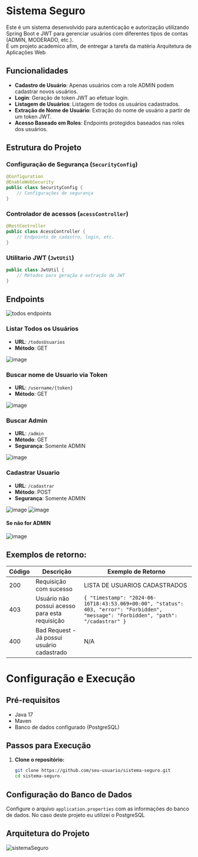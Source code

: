 # Sistema Seguro

Este é um sistema desenvolvido para autenticação e autorização utilizando Spring Boot e JWT para gerenciar usuários com diferentes tipos de contas (ADMIN, MODERADO, etc.).
<br/>É um projeto academico afim, de entregar a tarefa da matéria Arquitetura de Aplicações Web

## Funcionalidades

- **Cadastro de Usuário**: Apenas usuários com a role ADMIN podem cadastrar novos usuários.
- **Login**: Geração de token JWT ao efetuar login.
- **Listagem de Usuários**: Listagem de todos os usuários cadastrados.
- **Extração de Nome de Usuário**: Extração do nome de usuário a partir de um token JWT.
- **Acesso Baseado em Roles**: Endpoints protegidos baseados nas roles dos usuários.

## Estrutura do Projeto

### Configuração de Segurança (`SecurityConfig`)

```java
@Configuration
@EnableWebSecurity
public class SecurityConfig {
    // Configurações de segurança
}
```
### Controlador de acessos (`acessController`)
```java
@RestController
public class AcessController {
    // Endpoints de cadastro, login, etc.
}
```
### Utilitario JWT (`JwtUtil`)
```java
public class JwtUtil {
    // Métodos para geração e extração de JWT
}
```

## Endpoints
![todos endpoints](https://github.com/GustavoJorgge/AutenticacaoAutorizacao/assets/99773984/8ab540b3-3541-4765-8710-d35553526c50)

### Listar Todos os Usuários

- **URL**: `/todosUsuarios`
- **Método**: GET
  
![image](https://github.com/GustavoJorgge/AutenticacaoAutorizacao/assets/99773984/1384632c-86b0-4732-8f1b-795117090e2f)

### Buscar nome de Usuario via Token

- **URL**: `/username/{token}`
- **Método**: GET

![image](https://github.com/GustavoJorgge/AutenticacaoAutorizacao/assets/99773984/0b8167ef-045c-4409-8909-c70a3a2a1bb8)


### Buscar Admin

- **URL**: `/admin`
- **Método**: GET
- **Segurança**: Somente ADMIN

![image](https://github.com/GustavoJorgge/AutenticacaoAutorizacao/assets/99773984/5f7bdcb8-c618-453f-9501-8e0300b28c7d)


### Cadastrar Usuario

- **URL**: `/cadastrar`
- **Método**: POST
- **Segurança**: Somente ADMIN

![image](https://github.com/GustavoJorgge/AutenticacaoAutorizacao/assets/99773984/a0803cc4-523f-4509-9992-f702339c7cb6)
![image](https://github.com/GustavoJorgge/AutenticacaoAutorizacao/assets/99773984/16864f57-ef9e-463f-88aa-bf2b69f64c8e)
#### Se não for ADMIN
![image](https://github.com/GustavoJorgge/AutenticacaoAutorizacao/assets/99773984/fd3c030f-93bf-4b52-b548-8b66cc512f99)



## Exemplos de retorno:
| Código | Descrição | Exemplo de Retorno |
|--------|------------|--------------------|
| 200    | Requisição com sucesso | LISTA DE USUARIOS CADASTRADOS |
| 403    | Usuário não possui acesso para esta requisição | `{ "timestamp": "2024-06-16T18:43:53.069+00:00", "status": 403, "error": "Forbidden", "message": "Forbidden", "path": "/cadastrar" }` |
| 400    | Bad Request - Já possui usuário cadastrado | N/A |

# Configuração e Execução

## Pré-requisitos

- Java 17
- Maven
- Banco de dados configurado (PostgreSQL)

## Passos para Execução

1. **Clone o repositório:**

   ```bash
   git clone https://github.com/seu-usuario/sistema-seguro.git
   cd sistema-seguro
   
## Configuração do Banco de Dados

Configure o arquivo `application.properties` com as informações do banco de dados. No caso deste projeto eu utilizei o PostgreSQL

## Arquitetura do Projeto
![sistemaSeguro](https://github.com/GustavoJorgge/AutenticacaoAutorizacao/assets/99773984/6b28b41a-8285-4f01-9aef-c7ad644b3798)


